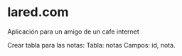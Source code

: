 lared.com
=========

Aplicación para un amigo de un cafe internet

Crear tabla para las notas:
Tabla: notas
Campos: id, nota.
